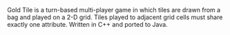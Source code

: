Gold Tile is a turn-based multi-player game in which tiles are drawn from a bag and played on a 2-D grid.  Tiles played to adjacent grid cells must share exactly one attribute.  Written in C++ and ported to Java.